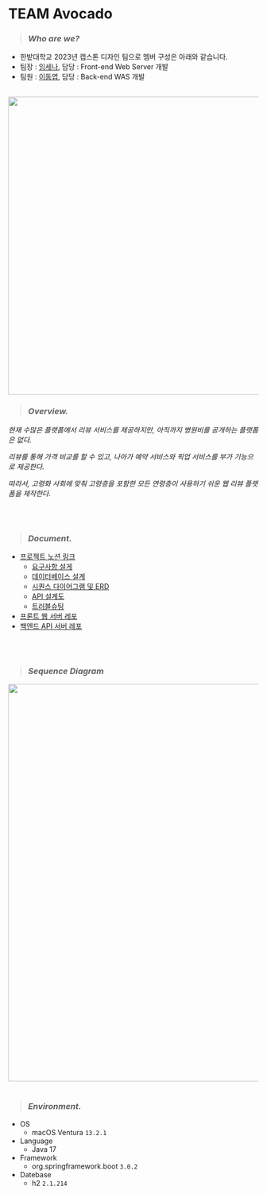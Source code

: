 # TEAM Avocado

> ### *Who are we?*
- 한밭대학교 2023년 캡스톤 디자인 팀으로 멤버 구성은 아래와 같습니다.
- 팀장 : [임세나](https://github.com/LimSeNa), 담당 : Front-end Web Server 개발
- 팀원 : [이동엽](https://github.com/2dongyeop), 담당 : Back-end WAS 개발

<br/>

<img src="https://github.com/HBNU-Avocado/Avocado-backend/blob/main/document/image/prototype1.jpg" width = 600/>

<br/>

> ### *Overview.*
*현재 수많은 플랫폼에서 리뷰 서비스를 제공하지만, 아직까지 병원비를 공개하는 플랫폼은 없다.*

*리뷰를 통해 가격 비교를 할 수 있고, 나아가 예약 서비스와 픽업 서비스를 부가 기능으로 제공한다.*

*따라서, 고령화 사회에 맞춰 고령층을 포함한 모든 연령층이 사용하기 쉬운 웹 리뷰 플랫폼을 제작한다.*

<br/>

<br/>

> ### *Document.*
  - [프로젝트 노션 링크](https://leedongyeop.notion.site/Avocado-287972df87fa4a8bb976bba7649919ca)
    - [요구사항 설게](https://www.notion.so/leedongyeop/d7c5da5175b14c71b6cbe21650607ebd)
    - [데이터베이스 설계](https://www.notion.so/leedongyeop/0badd5357d8a41bfb9b78db729c24ed7)
    - [시퀀스 다이어그램 및 ERD](https://www.notion.so/leedongyeop/204db9578a2b44be877399d3e5d0b6b4)
    - [API 설계도](https://www.notion.so/leedongyeop/API-102a2f25e370479195fa616572f369ff)
    - [트러블슈팅](https://www.notion.so/leedongyeop/0459864398e84439bfa679d2470aeb8e)
  - [프론트 웹 서버 레포](https://github.com/HBNU-Avocado/Avocado-frontend)
  - [백엔드 API 서버 레포](https://github.com/HBNU-Avocado/Avocado-backend)
  

<br/>

<br/>


> ### *Sequence Diagram*

<img src="https://github.com/HBNU-Avocado/Avocado-backend/blob/main/document/image/Sequence-diagram.png" width = 800/>


<br/>

<br/>

> ### *Environment.*
- OS
  - macOS Ventura `13.2.1`
- Language
  - Java 17
- Framework
  - org.springframework.boot `3.0.2`
- Datebase
  - h2 `2.1.214`
